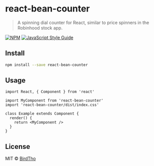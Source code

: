 # react-bean-counter

> A spinning dial counter for React, similar to price spinners in the Robinhood stock app.

[![NPM](https://img.shields.io/npm/v/react-bean-counter.svg)](https://www.npmjs.com/package/react-bean-counter) [![JavaScript Style Guide](https://img.shields.io/badge/code_style-standard-brightgreen.svg)](https://standardjs.com)

## Install

```bash
npm install --save react-bean-counter
```

## Usage

```tsx
import React, { Component } from 'react'

import MyComponent from 'react-bean-counter'
import 'react-bean-counter/dist/index.css'

class Example extends Component {
  render() {
    return <MyComponent />
  }
}
```

## License

MIT © [BirdTho](https://github.com/BirdTho)

